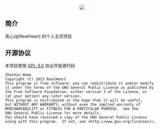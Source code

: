 <div align="center">

![][banner]

</div>

## 简介

真心(@RealHeart) 的个人主页项目

## 开源协议

本项目使用 [GPL-3.0](LICENSE) 协议开放源代码

```text
ZhenXin Home
Copyright (C) 2023 RealHeart
This program is free software: you can redistribute it and/or modify
it under the terms of the GNU General Public License as published by
the Free Software Foundation, either version 3 of the License, or
(at your option) any later version.
This program is distributed in the hope that it will be useful,
but WITHOUT ANY WARRANTY; without even the implied warranty of
MERCHANTABILITY or FITNESS FOR A PARTICULAR PURPOSE.  See the
GNU General Public License for more details.
You should have received a copy of the GNU General Public License
along with this program.  If not, see <http://www.gnu.org/licenses/>.
```

[banner]: https://socialify.git.ci/zhenxin-website/zhenxin-home/image?description=0&font=Inter&forks=1&issues=1&language=0&logo=http%3A%2F%2Fq2.qlogo.cn%2Fheadimg_dl%3Fdst_uin%3D1307993674%26spec%3D640&owner=0&pulls=1&stargazers=1&theme=Auto

